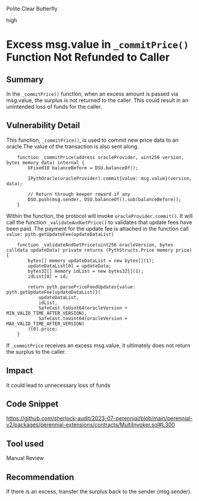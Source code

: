 Polite Clear Butterfly

high

# Excess msg.value in `_commitPrice()` Function Not Refunded to Caller
## Summary
In the `_commitPrice()` function, when an excess amount is passed via msg.value, the surplus is not returned to the caller. This could result in an unintended loss of funds for the caller.
## Vulnerability Detail
This function, `_commitPrice()`, is used to commit new price data to an oracle.The value of the transaction is also sent along.
```solidity
    function _commitPrice(address oracleProvider, uint256 version, bytes memory data) internal {
        UFixed18 balanceBefore = DSU.balanceOf();

        IPythOracle(oracleProvider).commit{value: msg.value}(version, data);

        // Return through keeper reward if any
        DSU.push(msg.sender, DSU.balanceOf().sub(balanceBefore));
    }
```
Within the function, the protocol will invoke `oracleProvider.commit()`. It will call the function `_validateAndGetPrice()` to  validates that update fees have been paid. The payment for the update fee is attached in the function call `value: pyth.getUpdateFee(updateDataList)`
```solidity
    function _validateAndGetPrice(uint256 oracleVersion, bytes calldata updateData) private returns (PythStructs.Price memory price) {
        bytes[] memory updateDataList = new bytes[](1);
        updateDataList[0] = updateData;
        bytes32[] memory idList = new bytes32[](1);
        idList[0] = id;

        return pyth.parsePriceFeedUpdates{value: pyth.getUpdateFee(updateDataList)}(
            updateDataList,
            idList,
            SafeCast.toUint64(oracleVersion + MIN_VALID_TIME_AFTER_VERSION),
            SafeCast.toUint64(oracleVersion + MAX_VALID_TIME_AFTER_VERSION)
        )[0].price;
    }
```
If `_commitPrice` receives an excess msg.value, it ultimately does not return the surplus to the caller.

## Impact
It could lead to unnecessary loss of funds
## Code Snippet
https://github.com/sherlock-audit/2023-07-perennial/blob/main/perennial-v2/packages/perennial-extensions/contracts/MultiInvoker.sol#L300
## Tool used

Manual Review

## Recommendation
If there is an excess, transfer the surplus back to the sender (msg.sender).
